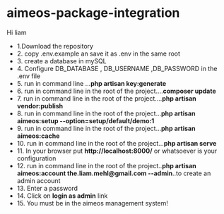 # aimeos-package-integration

Hi liam 
<ul>
  <li>1.Download the repository</li>
  <li>2. copy .env.example an save it as .env in the same root </li>
  <li>3. create a database in mySQL</li>
  <li>4. Configure DB_DATABASE , DB_USERNAME ,DB_PASSWORD in the .env file</li>
  <li>5. run in command line ...<strong>php artisan key:generate</strong></li>
  <li>6. run in command line in the root of the project....<strong>composer update</strong></li> 
  <li>7. run in command line in the root of the project....<strong>php artisan vendor:publish</strong></li>
  <li>8. run in command line in the root of the project...<strong>php artisan aimeos:setup --option=setup/default/demo:1</strong></li>
  <li>9. run in command line in the root of the project...<strong>php artisan aimeos:cache</strong></li>
  <li>10. run in command line in the root of the project...<strong>php artisan serve</strong></li>
  <li>11. In your browser put <strong>http://localhost:8000/</strong> or whatsoever is your configuration</li>
  <li>12. run in command line in the root of the project..<strong>php artisan aimeos:account the.liam.mehl@gmail.com --admin</strong>..to create an admin account</li>
  <li>13. Enter a password</li>
  <li>14. Click on <strong>login as admin</strong> link </li>
  <li>15. You must be in the aimeos management system!</li>
</ul>


